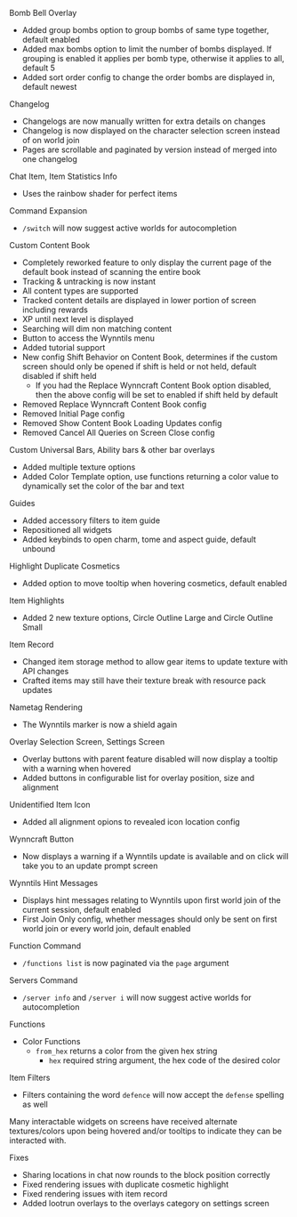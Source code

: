 
Bomb Bell Overlay
- Added group bombs option to group bombs of same type together, default enabled
- Added max bombs option to limit the number of bombs displayed. If grouping is enabled it applies per bomb type, otherwise it applies to all, default 5
- Added sort order config to change the order bombs are displayed in, default newest

Changelog
- Changelogs are now manually written for extra details on changes
- Changelog is now displayed on the character selection screen instead of on world join
- Pages are scrollable and paginated by version instead of merged into one changelog

Chat Item, Item Statistics Info
- Uses the rainbow shader for perfect items

Command Expansion
- `/switch` will now suggest active worlds for autocompletion

Custom Content Book
- Completely reworked feature to only display the current page of the default book instead of scanning the entire book
- Tracking & untracking is now instant
- All content types are supported
- Tracked content details are displayed in lower portion of screen including rewards
- XP until next level is displayed
- Searching will dim non matching content
- Button to access the Wynntils menu
- Added tutorial support
- New config Shift Behavior on Content Book, determines if the custom screen should only be opened if shift is held or not held, default disabled if shift held
  - If you had the Replace Wynncraft Content Book option disabled, then the above config will be set to enabled if shift held by default
- Removed Replace Wynncraft Content Book config
- Removed Initial Page config
- Removed Show Content Book Loading Updates config
- Removed Cancel All Queries on Screen Close config

Custom Universal Bars, Ability bars & other bar overlays
- Added multiple texture options
- Added Color Template option, use functions returning a color value to dynamically set the color of the bar and text

Guides
- Added accessory filters to item guide
- Repositioned all widgets
- Added keybinds to open charm, tome and aspect guide, default unbound

Highlight Duplicate Cosmetics
- Added option to move tooltip when hovering cosmetics, default enabled

Item Highlights
- Added 2 new texture options, Circle Outline Large and Circle Outline Small

Item Record
- Changed item storage method to allow gear items to update texture with API changes
- Crafted items may still have their texture break with resource pack updates

Nametag Rendering
- The Wynntils marker is now a shield again

Overlay Selection Screen, Settings Screen
- Overlay buttons with parent feature disabled will now display a tooltip with a warning when hovered
- Added buttons in configurable list for overlay position, size and alignment

Unidentified Item Icon
- Added all alignment opions to revealed icon location config

Wynncraft Button
- Now displays a warning if a Wynntils update is available and on click will take you to an update prompt screen

Wynntils Hint Messages
- Displays hint messages relating to Wynntils upon first world join of the current session, default enabled
- First Join Only config, whether messages should only be sent on first world join or every world join, default enabled

Function Command
- `/functions list` is now paginated via the `page` argument

Servers Command
- `/server info` and `/server i` will now suggest active worlds for autocompletion

Functions
- Color Functions
	- `from_hex` returns a color from the given hex string
		- `hex` required string argument, the hex code of the desired color

Item Filters
- Filters containing the word `defence` will now accept the `defense` spelling as well

Many interactable widgets on screens have received alternate textures/colors upon being hovered and/or tooltips to indicate they can be interacted with.

Fixes
- Sharing locations in chat now rounds to the block position correctly
- Fixed rendering issues with duplicate cosmetic highlight
- Fixed rendering issues with item record
- Added lootrun overlays to the overlays category on settings screen
